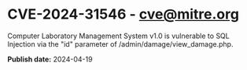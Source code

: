 # CVE-2024-31546 - cve@mitre.org

Computer Laboratory Management System v1.0 is vulnerable to SQL Injection via the "id" parameter of /admin/damage/view_damage.php.

**Publish date:** 2024-04-19
